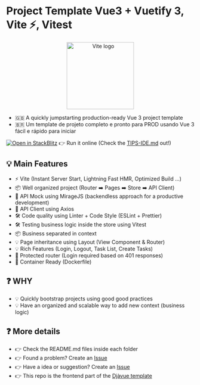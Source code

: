 # Project Template Vue3 + Vuetify 3, Vite ⚡, Vitest

<p align="center">
  <a href="https://vitejs.dev" target="_blank" rel="noopener noreferrer">
    <img width="180" src="https://vitejs.dev/logo.svg" alt="Vite logo">
  </a>
</p>

- 🇬🇧 A quickly jumpstarting production-ready Vue 3 project template
- 🇧🇷 Um template de projeto completo e pronto para PROD usando Vue 3 fácil e rápido para iniciar

[![Open in StackBlitz](https://developer.stackblitz.com/img/open_in_stackblitz.svg)](https://stackblitz.com/github/huogerac/template-vue3-vite-vuetify3?file=TIPS-IDE.md) 👉 Run it online (Check the [TIPS-IDE.md](./TIPS-IDE.md) out!)



## 💡 Main Features

- ⚡️ Vite (Instant Server Start, Lightning Fast HMR, Optimized Build ...)
- 📦 Well organized project (Router ➡️ Pages ➡️ Store ➡️ API Client)
- 🤡 API Mock using MirageJS (backendless approach for a productive development)
- 🔩 API Client using Axios
- 🛠️ Code quality using Linter + Code Style (ESLint + Prettier)
- 🛠️ Testing business logic inside the store using Vitest
- 📦 Business separated in context
- 💡 Page inheritance using Layout (View Component & Router)
- 💡 Rich Features (Login, Logout, Task List, Create Tasks)
- 🔑 Protected router (Login required based on 401 responses)
- 🐳 Container Ready (Dockerfile)

## ❓ WHY

- 💡 Quickly bootstrap projects using good good practices
- 💡 Have an organized and scalable way to add new context (business logic)

## ❓ More details

- 👉 Check the README.md files inside each folder
- 👉 Found a problem? Create an [Issue](https://github.com/huogerac/template-vue3-vite-vuetify3/issues)
- 👉 Have a idea or suggestion? Create an [Issue](https://github.com/huogerac/template-vue3-vite-vuetify3/issues)
- 👉 This repo is the frontend part of the [Djàvue template](https://github.com/evolutio/djavue3)